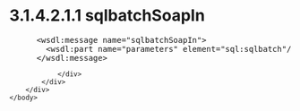 <html dir="LTR" xmlns:mshelp="http://msdn.microsoft.com/mshelp" xmlns:ddue="http://ddue.schemas.microsoft.com/authoring/2003/5" xmlns:xlink="http://www.w3.org/1999/xlink" xmlns:tool="http://www.microsoft.com/tooltip">
    <head>
        <meta http-equiv="Content-Type" content="text/html; CHARSET=utf-8"></meta>
        <meta name="save" content="history"></meta>
        <title>3.1.4.2.1.1 sqlbatchSoapIn</title>
        <xml>
            <mshelp:toctitle title="3.1.4.2.1.1 sqlbatchSoapIn"></mshelp:toctitle>
            <mshelp:rltitle title="[MS-SSNWS]: sqlbatchSoapIn"></mshelp:rltitle>
            <mshelp:keyword index="A" term="9cd02251-1199-4b9e-83ef-ef8ebe10e65c"></mshelp:keyword>
            <mshelp:attr name="DCSext.ContentType" value="open specification"></mshelp:attr>
            <mshelp:attr name="AssetID" value="9cd02251-1199-4b9e-83ef-ef8ebe10e65c"></mshelp:attr>
            <mshelp:attr name="TopicType" value="kbRef"></mshelp:attr>
            <mshelp:attr name="DCSext.Title" value="[MS-SSNWS]: sqlbatchSoapIn" />
        </xml>
    </head>
    <body>
        <div id="header">
            <h1 class="heading">3.1.4.2.1.1 sqlbatchSoapIn</h1>
        </div>
        <div id="mainSection">
            <div id="mainBody">
                <div id="allHistory" class="saveHistory"></div>
                <div id="sectionSection0" class="section" name="collapseableSection">
                    

<dl>
<dd>
<div><pre> &lt;wsdl:message name=&quot;sqlbatchSoapIn&quot;&gt;
   &lt;wsdl:part name=&quot;parameters&quot; element=&quot;sql:sqlbatch&quot;/&gt;
 &lt;/wsdl:message&gt;
</pre></div>
</dd></dl>


                </div>
            </div>
        </div>
    </body>
</html>
